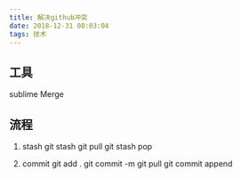 ```yaml
---
title: 解决github冲突
date: 2018-12-31 00:03:04
tags: 技术
---
```

## 工具
sublime Merge


## 流程
1. stash
git stash
git pull
git stash pop


2. commit
git add .
git commit -m
git pull
git commit append
